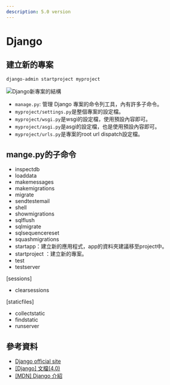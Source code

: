 ```yaml
---
description: 5.0 version
---
```


# Django

## 建立新的專案

```bash
django-admin startproject myproject
```

![Django新專案的結構](.gitbook/assets/django\_arch-min.PNG)

* `manage.py`: 管理 Django 專案的命令列工具，內有許多子命令。
* `myproject/settings.py`是整個專案的設定檔。
* `myproject/wsgi.py`是wsgi的設定檔，使用預設內容即可。
* `myproject/asgi.py`是asgi的設定檔，也是使用預設內容即可。
* `myproject/urls.py`是專案的root url dispatch設定檔。

## mange.py的子命令

* inspectdb&#x20;
* loaddata&#x20;
* makemessages&#x20;
* makemigrations&#x20;
* migrate&#x20;
* sendtestemail&#x20;
* shell&#x20;
* showmigrations&#x20;
* sqlflush&#x20;
* sqlmigrate&#x20;
* sqlsequencereset&#x20;
* squashmigrations&#x20;
* startapp：建立新的應用程式，app的資料夾建議移至project中。
* startproject ：建立新的專案。
* test&#x20;
* testserver

\[sessions]&#x20;

* clearsessions

\[staticfiles]&#x20;

* collectstatic&#x20;
* findstatic&#x20;
* runserver

## 參考資料

* [Django official site](https://www.djangoproject.com/)
* [\[Django\] 文檔(4.0)](https://docs.djangoproject.com/zh-hans/4.0/)
* [\[MDN\] Django 介紹](https://developer.mozilla.org/zh-TW/docs/Learn/Server-side/Django/Introduction)

